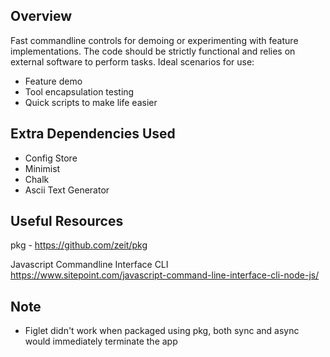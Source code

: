 ## Overview

Fast commandline controls for demoing or experimenting with feature implementations.
The code should be strictly functional and relies on external software to perform tasks.
Ideal scenarios for use:
* Feature demo
* Tool encapsulation testing
* Quick scripts to make life easier

## Extra Dependencies Used
* Config Store
* Minimist
* Chalk
* Ascii Text Generator

## Useful Resources
pkg - https://github.com/zeit/pkg

Javascript Commandline Interface CLI
https://www.sitepoint.com/javascript-command-line-interface-cli-node-js/

## Note
* Figlet didn't work when packaged using pkg, both sync and async would immediately terminate the app